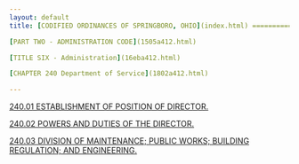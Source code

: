 ```yaml
---
layout: default 
title: [CODIFIED ORDINANCES OF SPRINGBORO, OHIO](index.html) =====================================================

[PART TWO - ADMINISTRATION CODE](1505a412.html)

[TITLE SIX - Administration](16eba412.html)

[CHAPTER 240 Department of Service](1802a412.html)

---
```


[240.01 ESTABLISHMENT OF POSITION OF DIRECTOR.](1811a412.html)

[240.02 POWERS AND DUTIES OF THE DIRECTOR.](1814a412.html)

[240.03 DIVISION OF MAINTENANCE; PUBLIC WORKS; BUILDING REGULATION; AND
ENGINEERING.](1821a412.html)
